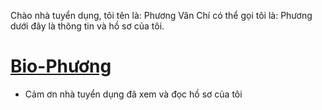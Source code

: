 Chào nhà tuyển dụng,
  tôi tên là: Phương Văn Chí 
  có thể gọi tôi là: Phương
  dưới đây là thông tin và hồ sơ của tôi.
# [Bio-Phương](https://sochiphuong.github.io/profile-me/)

- Cảm ơn nhà tuyển dụng đã xem và đọc hồ sơ của tôi
